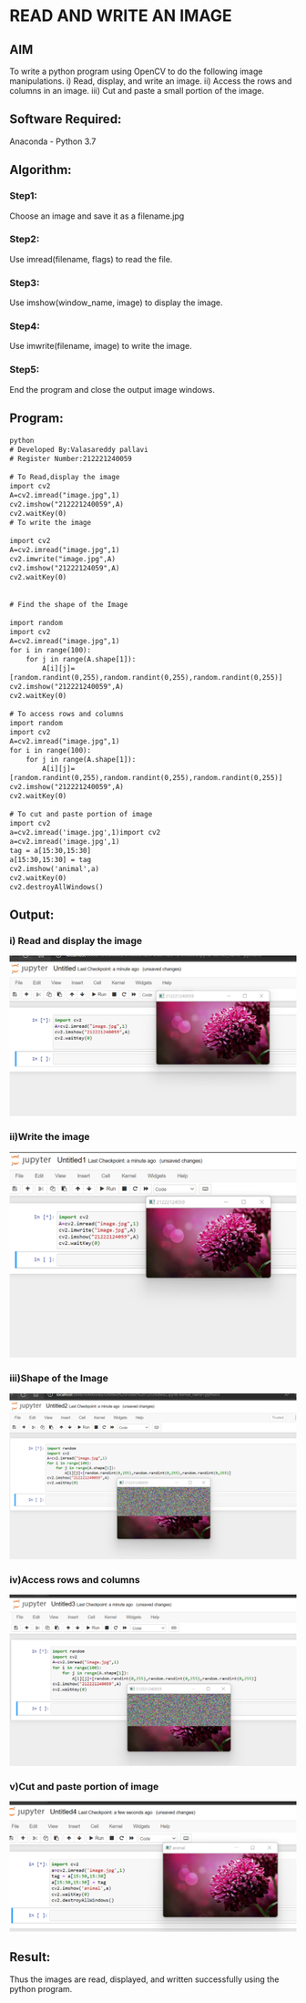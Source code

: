 #  READ AND WRITE AN IMAGE
## AIM
To write a python program using OpenCV to do the following image manipulations.
i) Read, display, and write an image.
ii) Access the rows and columns in an image.
iii) Cut and paste a small portion of the image.

## Software Required:
Anaconda - Python 3.7

## Algorithm:
### Step1:
Choose an image and save it as a filename.jpg
### Step2:
Use imread(filename, flags) to read the file.
### Step3:
Use imshow(window_name, image) to display the image.
### Step4:
Use imwrite(filename, image) to write the image.
### Step5:
End the program and close the output image windows.


## Program:
```
python
# Developed By:Valasareddy pallavi
# Register Number:212221240059

# To Read,display the image
import cv2
A=cv2.imread("image.jpg",1)
cv2.imshow("212221240059",A)
cv2.waitKey(0)
# To write the image

import cv2
A=cv2.imread("image.jpg",1)
cv2.imwrite("image.jpg",A)
cv2.imshow("21222124059",A)
cv2.waitKey(0)


# Find the shape of the Image

import random
import cv2
A=cv2.imread("image.jpg",1)
for i in range(100):
    for j in range(A.shape[1]):
        A[i][j]=[random.randint(0,255),random.randint(0,255),random.randint(0,255)]
cv2.imshow("212221240059",A)
cv2.waitKey(0)

# To access rows and columns
import random
import cv2
A=cv2.imread("image.jpg",1)
for i in range(100):
    for j in range(A.shape[1]):
        A[i][j]=[random.randint(0,255),random.randint(0,255),random.randint(0,255)]
cv2.imshow("212221240059",A)
cv2.waitKey(0)

# To cut and paste portion of image
import cv2
a=cv2.imread('image.jpg',1)import cv2
a=cv2.imread('image.jpg',1)
tag = a[15:30,15:30]
a[15:30,15:30] = tag
cv2.imshow('animal',a)
cv2.waitKey(0)
cv2.destroyAllWindows()
```
## Output:

### i) Read and display the image
![output](./a1.png)

### ii)Write the image
![output](./a2.png)

### iii)Shape of the Image
![output](./a3.png)

### iv)Access rows and columns
![output](./a4.png)

### v)Cut and paste portion of image
![output](./a5.png)

## Result:
Thus the images are read, displayed, and written successfully using the python program.
